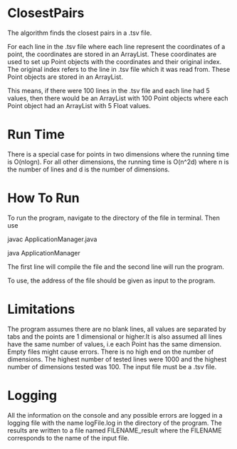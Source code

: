 # ClosestPairs
The algorithm finds the closest pairs in a .tsv file.

For each line in the .tsv file where each line represent the coordinates of a point, the coordinates are stored in an ArrayList<Float>. These coordinates are used to set up Point objects with the coordinates and their original index. The original index refers to the line in .tsv file which it was read from.
These Point objects are stored in an ArrayList<Point>.

This means, if there were 100 lines in the .tsv file and each line had 5 values, then there would be an ArrayList<Point> with 100 Point objects where each Point object had an ArrayList<Float> with 5 Float values.

# Run Time
There is a special case for points in two dimensions where the running time is O(nlogn).
For all other dimensions, the running time is O(n^2d) where n is the number of lines and d is the number of dimensions.

# How To Run
To run the program, navigate to the directory of the file in terminal. Then use


javac ApplicationManager.java

java ApplicationManager


The first line will compile the file and the second line will run the program.

To use, the address of the file should be given as input to the program.

# Limitations
The program assumes there are no blank lines, all values are separated by tabs and the points are 1 dimensional or higher.It is also assumed all lines have the same number of values, i.e each Point has the same dimension. Empty files might cause errors. There is no high end on the number of dimensions. The highest number of tested lines were 1000 and the highest number of dimensions tested was 100.
The input file must be a .tsv file.

# Logging
All the information on the console and any possible errors are logged in a logging file with the name logFile.log in the directory of the program. The results are written to a file named FILENAME_result where the FILENAME corresponds to the name of the input file.
